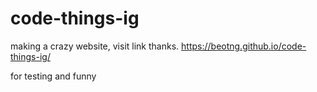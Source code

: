 # code-things-ig
making a crazy website, visit link thanks.
https://beotng.github.io/code-things-ig/

for testing and funny
